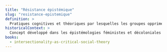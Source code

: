 ```yaml
---
title: "Résistance épistémique"
slug: "resistance-epistemique"
definition: >
  Pratiques cognitives et théoriques par lesquelles les groupes opprimés contestent les savoirs hégémoniques légitimant leur domination.
historicalContext: >
  Concept développé dans les épistémologies féministes et décoloniales (José Medina, Kristie Dotson), centré sur la narration, la mémoire et l’expérience comme outils critiques.
books:
  - intersectionality-as-critical-social-theory
---
```


